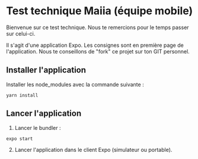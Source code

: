 # Test technique Maiia (équipe mobile)

Bienvenue sur ce test technique.
Nous te remercions pour le temps passer sur celui-ci.

Il s'agit d'une application Expo.
Les consignes sont en première page de l'application. Nous te conseillons de "fork" ce projet sur ton GIT personnel.

## Installer l'application

Installer les node_modules avec la commande suivante :

```
yarn install
```

## Lancer l'application

1. Lancer le bundler :

```
expo start
```

2. Lancer l'application dans le client Expo (simulateur ou portable).
